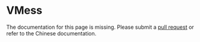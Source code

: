 # VMess

The documentation for this page is missing. Please submit a [pull request](https://github.com/v2fly/v2fly-github-io/pulls) or refer to the Chinese documentation.
